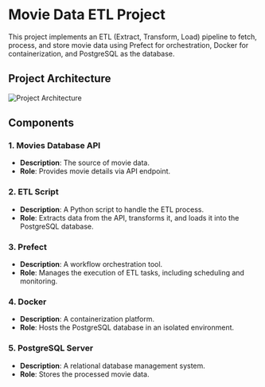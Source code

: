 # Movie Data ETL Project

This project implements an ETL (Extract, Transform, Load) pipeline to fetch, process, and store movie data using Prefect for orchestration, Docker for containerization, and PostgreSQL as the database.

## Project Architecture

![Project Architecture](FilmFetcher_Postgres\images\Architecture_diagram.png)

## Components

### 1. Movies Database API
- **Description**: The source of movie data.
- **Role**: Provides movie details via API endpoint.

### 2. ETL Script
- **Description**: A Python script to handle the ETL process.
- **Role**: Extracts data from the API, transforms it, and loads it into the PostgreSQL database.

### 3. Prefect
- **Description**: A workflow orchestration tool.
- **Role**: Manages the execution of ETL tasks, including scheduling and monitoring.

### 4. Docker
- **Description**: A containerization platform.
- **Role**: Hosts the PostgreSQL database in an isolated environment.

### 5. PostgreSQL Server
- **Description**: A relational database management system.
- **Role**: Stores the processed movie data.